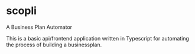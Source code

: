 # scopli
A Business Plan Automator

This is a basic api/frontend application written in Typescript for automating the process of building a businessplan.

